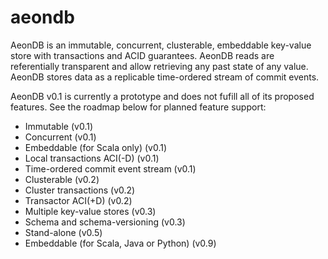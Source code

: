 # aeondb
AeonDB is an immutable, concurrent, clusterable, embeddable key-value store with transactions and ACID guarantees. AeonDB reads are referentially transparent and allow retrieving any past state of any value. AeonDB stores data as a replicable time-ordered stream of commit events.

AeonDB v0.1 is currently a prototype and does not fufill all of its proposed features. See the roadmap below for planned feature support:
* Immutable (v0.1)
* Concurrent (v0.1)
* Embeddable (for Scala only) (v0.1)
* Local transactions ACI(-D) (v0.1)
* Time-ordered commit event stream (v0.1)
* Clusterable (v0.2)
* Cluster transactions (v0.2)
* Transactor ACI(+D) (v0.2)
* Multiple key-value stores (v0.3)
* Schema and schema-versioning (v0.3)
* Stand-alone (v0.5)
* Embeddable (for Scala, Java or Python) (v0.9)
